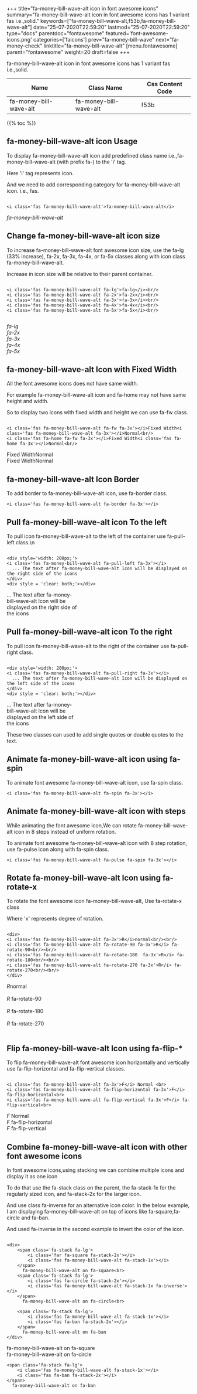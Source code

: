 +++
title="fa-money-bill-wave-alt icon in font awesome icons"
summary="fa-money-bill-wave-alt icon in font awesome icons has 1 variant fas i.e.,solid."
keywords=["fa-money-bill-wave-alt,f53b,fa-money-bill-wave-alt"]
date="25-07-2020T22:59:20"
lastmod="25-07-2020T22:59:20"
type="docs"
parentdoc="fontawesome"
featured='font-awesome-icons.png'
categories=['faicons']
prev="fa-money-bill-wave"
next="fa-money-check"
linktitle="fa-money-bill-wave-alt"
[menu.fontawesome]
parent="fontawesome"
weight=20
draft=false
+++


fa-money-bill-wave-alt icon in font awesome icons has 1 variant fas i.e.,solid.

<div class='table-responsive'><table class='table'><thead><tr><th>Name</th><th>Class Name</th><th>Css Content Code</th></tr></thead><tbody><tr><td>fa-money-bill-wave-alt</td><td>fa-money-bill-wave-alt</td><td>f53b</td></tr></tbody></table></div>


{{% toc %}}


## fa-money-bill-wave-alt icon Usage

To display fa-money-bill-wave-alt icon add predefined class name i.e.,fa-money-bill-wave-alt (with prefix fa-) to the 'i' tag.

Here 'i' tag represents icon.

And we need to add corresponding category for fa-money-bill-wave-alt icon. i.e., fas.


```

<i class='fas fa-money-bill-wave-alt'>fa-money-bill-wave-alt</i>
```

<i class='fas fa-money-bill-wave-alt'>fa-money-bill-wave-alt</i>




## Change fa-money-bill-wave-alt icon size
To increase fa-money-bill-wave-alt font awesome icon size, use the fa-lg (33% increase), fa-2x, fa-3x, fa-4x, or fa-5x classes along with icon class fa-money-bill-wave-alt.

Increase in icon size will be relative to their parent container. 

```

<i class='fas fa-money-bill-wave-alt fa-lg'>fa-lg</i><br/>
<i class='fas fa-money-bill-wave-alt fa-2x'>fa-2x</i><br/>
<i class='fas fa-money-bill-wave-alt fa-3x'>fa-3x</i><br/>
<i class='fas fa-money-bill-wave-alt fa-4x'>fa-4x</i><br/>
<i class='fas fa-money-bill-wave-alt fa-5x'>fa-5x</i><br/>
            
```

<i class='fas fa-money-bill-wave-alt fa-lg'>fa-lg</i><br/>
<i class='fas fa-money-bill-wave-alt fa-2x'>fa-2x</i><br/>
<i class='fas fa-money-bill-wave-alt fa-3x'>fa-3x</i><br/>
<i class='fas fa-money-bill-wave-alt fa-4x'>fa-4x</i><br/>
<i class='fas fa-money-bill-wave-alt fa-5x'>fa-5x</i><br/>
            



## fa-money-bill-wave-alt Icon with Fixed Width 

All the font awesome icons does not have same width.

For example fa-money-bill-wave-alt icon and fa-home may not have same height and width.

So to display two icons with fixed width and height we can use fa-fw class.


```

<i class='fas fa-money-bill-wave-alt fa-fw fa-3x'></i>Fixed Width<i class='fas fa-money-bill-wave-alt fa-3x'></i>Normal<br/>
<i class='fas fa-home fa-fw fa-3x'></i>Fixed Width<i class='fas fa-home fa-3x'></i>Normal<br/>
```

<i class='fas fa-money-bill-wave-alt fa-fw fa-3x'></i>Fixed Width<i class='fas fa-money-bill-wave-alt fa-3x'></i>Normal<br/>
<i class='fas fa-home fa-fw fa-3x'></i>Fixed Width<i class='fas fa-home fa-3x'></i>Normal<br/>



## fa-money-bill-wave-alt Icon Border 

To add border to fa-money-bill-wave-alt icon, use fa-border class.


```
<i class='fas fa-money-bill-wave-alt fa-border fa-3x'></i>

```
<i class='fas fa-money-bill-wave-alt fa-border fa-3x'></i>





## Pull fa-money-bill-wave-alt icon To the left

To pull icon fa-money-bill-wave-alt to the left of the container use fa-pull-left class.\n

```

<div style='width: 200px;'>
<i class='fas fa-money-bill-wave-alt fa-pull-left fa-3x'></i>
  ... The text after fa-money-bill-wave-alt Icon will be displayed on the right side of the icons
</div>
<div style = 'clear: both;'></div>
```

<div style='width: 200px;'>
<i class='fas fa-money-bill-wave-alt fa-pull-left fa-3x'></i>
  ... The text after fa-money-bill-wave-alt Icon will be displayed on the right side of the icons
</div>
<div style = 'clear: both;'></div>




## Pull fa-money-bill-wave-alt icon To the right
To pull icon fa-money-bill-wave-alt to the right of the container use fa-pull-right class.

```

<div style='width: 200px;'>
<i class='fas fa-money-bill-wave-alt fa-pull-right fa-3x'></i>
  ... The text after fa-money-bill-wave-alt Icon will be displayed on the left side of the icons
</div>
<div style = 'clear: both;'></div>
```

<div style='width: 200px;'>
<i class='fas fa-money-bill-wave-alt fa-pull-right fa-3x'></i>
  ... The text after fa-money-bill-wave-alt Icon will be displayed on the left side of the icons
</div>
<div style = 'clear: both;'></div>

These two classes can used to add single quotes or double quotes to the text.


## Animate fa-money-bill-wave-alt icon using fa-spin
To animate font awesome fa-money-bill-wave-alt icon, use fa-spin class.

```
<i class='fas fa-money-bill-wave-alt fa-spin fa-3x'></i>
```
<i class='fas fa-money-bill-wave-alt fa-spin fa-3x'></i>




## Animate fa-money-bill-wave-alt icon with steps
While animating the font awesome icon,We can rotate fa-money-bill-wave-alt icon in 8 steps instead of uniform rotation.

To animate font awesome fa-money-bill-wave-alt icon with 8 step rotation, use fa-pulse icon along with fa-spin class.


```
<i class='fas fa-money-bill-wave-alt fa-pulse fa-spin fa-3x'></i>

```
<i class='fas fa-money-bill-wave-alt fa-pulse fa-spin fa-3x'></i>





## Rotate fa-money-bill-wave-alt Icon using fa-rotate-x
To rotate the font awesome icon fa-money-bill-wave-alt, Use fa-rotate-x class

Where 'x' represents degree of rotation.


```

<div>
<i class='fas fa-money-bill-wave-alt fa-3x'>R</i>normal<br/><br/>
<i class='fas fa-money-bill-wave-alt fa-rotate-90 fa-3x'>R</i> fa-rotate-90<br/><br/> 
<i class='fas fa-money-bill-wave-alt fa-rotate-180  fa-3x'>R</i> fa-rotate-180<br/><br/> 
<i class='fas fa-money-bill-wave-alt fa-rotate-270 fa-3x'>R</i> fa-rotate-270<br/><br/>
</div>
```

<div>
<i class='fas fa-money-bill-wave-alt fa-3x'>R</i>normal<br/><br/>
<i class='fas fa-money-bill-wave-alt fa-rotate-90 fa-3x'>R</i> fa-rotate-90<br/><br/> 
<i class='fas fa-money-bill-wave-alt fa-rotate-180  fa-3x'>R</i> fa-rotate-180<br/><br/> 
<i class='fas fa-money-bill-wave-alt fa-rotate-270 fa-3x'>R</i> fa-rotate-270<br/><br/>
</div>




## Flip fa-money-bill-wave-alt Icon using fa-flip-*
To flip fa-money-bill-wave-alt font awesome icon horizontally and vertically use fa-flip-horizontal and fa-flip-vertical classes. 

```

<i class='fas fa-money-bill-wave-alt fa-3x'>F</i> Normal <br>
<i class='fas fa-money-bill-wave-alt fa-flip-horizontal fa-3x'>F</i> fa-flip-horizontal<br>
<i class='fas fa-money-bill-wave-alt fa-flip-vertical fa-3x'>F</i> fa-flip-vertical<br>
```

<i class='fas fa-money-bill-wave-alt fa-3x'>F</i> Normal <br>
<i class='fas fa-money-bill-wave-alt fa-flip-horizontal fa-3x'>F</i> fa-flip-horizontal<br>
<i class='fas fa-money-bill-wave-alt fa-flip-vertical fa-3x'>F</i> fa-flip-vertical<br>




## Combine fa-money-bill-wave-alt icon with other font awesome icons
In font awesome icons,using stacking we can combine multiple icons and display it as one icon 

To do that use the fa-stack class on the parent, the fa-stack-1x for the regularly sized icon, and fa-stack-2x for the larger icon.

And use class fa-inverse for an alternative icon color. 
In the below example, I am displaying fa-money-bill-wave-alt on top of icons like fa-square,fa-circle and fa-ban.

And used fa-inverse in the second example to invert the color of the icon.

```

<div>
    <span class='fa-stack fa-lg'>
        <i class='far fa-square fa-stack-2x'></i>
        <i class='fas fa-money-bill-wave-alt fa-stack-1x'></i>
    </span>
      fa-money-bill-wave-alt on fa-square<br>
    <span class='fa-stack fa-lg'>
        <i class='fas fa-circle fa-stack-2x'></i>
        <i class='fas fa-money-bill-wave-alt fa-stack-1x fa-inverse'></i>
    </span>
      fa-money-bill-wave-alt on fa-circle<br>

    <span class='fa-stack fa-lg'>
        <i class='fas fa-money-bill-wave-alt fa-stack-1x'></i>
        <i class='fas fa-ban fa-stack-2x'></i>
    </span>
      fa-money-bill-wave-alt on fa-ban
</div>
```

<div>
    <span class='fa-stack fa-lg'>
        <i class='far fa-square fa-stack-2x'></i>
        <i class='fas fa-money-bill-wave-alt fa-stack-1x'></i>
    </span>
      fa-money-bill-wave-alt on fa-square<br>
    <span class='fa-stack fa-lg'>
        <i class='fas fa-circle fa-stack-2x'></i>
        <i class='fas fa-money-bill-wave-alt fa-stack-1x fa-inverse'></i>
    </span>
      fa-money-bill-wave-alt on fa-circle<br>

    <span class='fa-stack fa-lg'>
        <i class='fas fa-money-bill-wave-alt fa-stack-1x'></i>
        <i class='fas fa-ban fa-stack-2x'></i>
    </span>
      fa-money-bill-wave-alt on fa-ban
</div>






